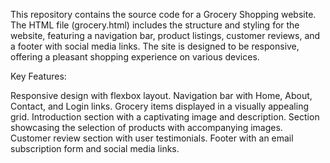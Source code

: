 This repository contains the source code for a Grocery Shopping website. The HTML file (grocery.html) includes the structure and styling for the website, featuring a navigation bar, product listings, customer reviews, and a footer with social media links. The site is designed to be responsive, offering a pleasant shopping experience on various devices.

Key Features:

Responsive design with flexbox layout.
Navigation bar with Home, About, Contact, and Login links.
Grocery items displayed in a visually appealing grid.
Introduction section with a captivating image and description.
Section showcasing the selection of products with accompanying images.
Customer review section with user testimonials.
Footer with an email subscription form and social media links.